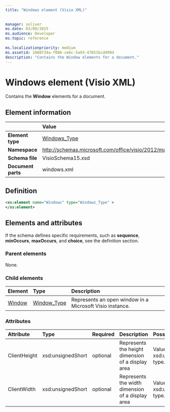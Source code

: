 ```yaml
---
title: "Windows element (Visio XML)"
 
 
manager: soliver
ms.date: 03/09/2015
ms.audience: Developer
ms.topic: reference
 
ms.localizationpriority: medium
ms.assetid: 1880734a-f086-ce6c-5a93-47851bcdd99d
description: "Contains the Window elements for a document."
---
```


# Windows element (Visio XML)

Contains the **Window** elements for a document. 
  
## Element information

||Value |
|:-----|:-----|
|**Element type** <br/> |[Windows_Type](windows_type-complextypevisio-xml.md) <br/> |
|**Namespace** <br/> |http://schemas.microsoft.com/office/visio/2012/main  <br/> |
|**Schema file** <br/> |VisioSchema15.xsd  <br/> |
|**Document parts** <br/> |windows.xml  <br/> |
   
## Definition

```XML
<xs:element name="Windows" type="Windows_Type" >
</xs:element>
```

## Elements and attributes

If the schema defines specific requirements, such as **sequence**, **minOccurs**, **maxOccurs**, and **choice**, see the definition section. 
  
### Parent elements

None.
  
### Child elements

|**Element**|**Type**|**Description**|
|:-----|:-----|:-----|
|[Window](window-element-windows_type-complextypevisio-xml.md) <br/> |[Window_Type](window_type-complextypevisio-xml.md) <br/> |Represents an open window in a Microsoft Visio instance. |
   
### Attributes

|**Attribute**|**Type**|**Required**|**Description**|**Possible values**|
|:-----|:-----|:-----|:-----|:-----|
|ClientHeight  <br/> |xsd:unsignedShort  <br/> |optional  <br/> |Represents the height dimension of a display area  <br/> |Values of the xsd:unsignedShort type. |
|ClientWidth  <br/> |xsd:unsignedShort  <br/> |optional  <br/> |Represents the width dimension of a display area  <br/> |Values of the xsd:unsignedShort type. |
   

